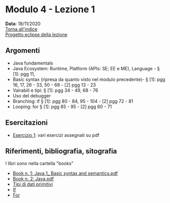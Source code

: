 # Modulo 4 - Lezione 1

__Data__: 18/11/2020  
[Torna all'indice](/README.md)  
[Progetto eclipse della lezione](/modulo-04/eclipse/mod-04-lezione-01/src)

## Argomenti

- Java fundamentals
- Java Ecosystem: Runtime, Platform (APIs: SE; EE e ME), Language - § [1]: pgg 11, 
- Basic syntax (ripresa da quanto visto nel modulo precedente)- § [1]: pgg 16, 17, 26 - 33, 50 - 68 - [2] pgg 13 - 23
- Vairabili e tipi: § [1]: pgg 34 - 49, 68 - 76
- Uso del debugger
- Branching: if § [1]: pgg 80 - 84, 95 - 104 - [2] pgg 72 - 81
- Looping: for § [1]: pgg 85 - 95 - [2] pgg 60 - 71

## Esercitazioni

- [Esercizio 1](/modulo-04/esercizio-1.md): vari esercizi assegnati su pdf


## Riferimenti, bibliografia, sitografia

I libri sono nella cartella "books"

- [Book n. 1: Java 1_ Basic syntax and semantics.pdf](/books/Java%201_%20Basic%20syntax%20and%20semantics.pdf)
- [Book n. 2: Java.pdf](/books/Java.pdf)
- [Tipi di dati primitivi](https://docs.oracle.com/javase/tutorial/java/nutsandbolts/datatypes.html)
- [If](https://docs.oracle.com/javase/tutorial/java/nutsandbolts/if.html)
- [For](https://docs.oracle.com/javase/tutorial/java/nutsandbolts/for.html)